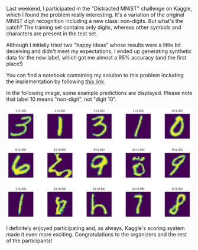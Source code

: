 <!--
title: Distracted MNIST AI challenge
tag: Updates
date: 11/09/2023
-->
Last weekend, I participated in the "Distracted MNIST" challenge on Kaggle, which I found the problem really interesting. It's a variation of the original MNIST digit recognition including a new class: non-digits. But what's the catch? The training set contains only digits, whereas other symbols and characters are present in the test set.

Although I initially tried two "happy ideas" whose results were a little bit deceiving and didn't meet my expectations, I ended up generating synthetic data for the new label, which got me almost a 95% accuracy (and the first place!)

You can find a notebook containing my solution to this problem including the implementation by following [this link](https://www.kaggle.com/code/jbruned/distracted-mnist-synthetic-data).

In the following image, some example predictions are displayed. Please note that label 10 means "non-digit", not "digit 10".

![Sample digit predictions](/assets/blog/distracted_mnist.png)

I definitely enjoyed participating and, as always, Kaggle's scoring system made it even more exciting. Congratulations to the organizers and the rest of the participants!
